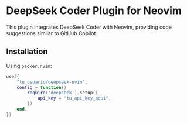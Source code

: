 # DeepSeek Coder Plugin for Neovim

This plugin integrates DeepSeek Coder with Neovim, providing code suggestions similar to GitHub Copilot.

## Installation

Using `packer.nvim`:

```lua
use({
    "tu_usuario/deepseek-nvim",
    config = function()
        require('deepseek').setup({
            api_key = "tu_api_key_aqui",
        })
    end,
})
